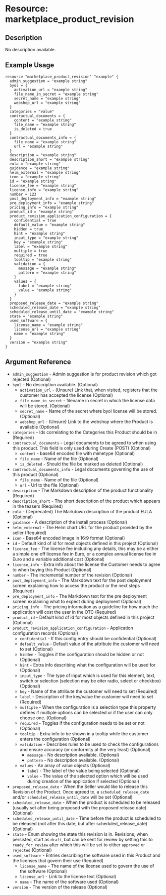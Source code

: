 # Resource: marketplace_product_revision

## Description

No description available.

## Example Usage

```hcl
resource "marketplace_product_revision" "example" {
  admin_suggestion = "example string"
  byol = {
    activation_url = "example string"
    file_name_in_secret = "example string"
    secret_name = "example string"
    webshop_url = "example string"
  }
  categories = "value"
  contractual_documents = {
    content = "example string"
    file_name = "example string"
    is_deleted = true
  }
  contractual_documents_info = {
    file_name = "example string"
    url = "example string"
  }
  description = "example string"
  description_short = "example string"
  eula = "example string"
  guidance = "example string"
  helm_external = "example string"
  icon = "example string"
  id = "example string"
  license_fee = "example string"
  license_info = "example string"
  number = 123
  post_deployment_info = "example string"
  pre_deployment_info = "example string"
  pricing_info = "example string"
  product_id = "example string"
  product_revision_application_configuration = {
    confidential = true
    default_value = "example string"
    hidden = true
    hint = "example string"
    input_type = "example string"
    key = "example string"
    label = "example string"
    multiple = true
    required = true
    tooltip = "example string"
    validation = {
      message = "example string"
      pattern = "example string"
    }
    values = {
      label = "example string"
      value = "example string"
    }
  }
  proposed_release_date = "example string"
  scheduled_release_date = "example string"
  scheduled_release_until_date = "example string"
  state = "example string"
  used_software = {
    license_name = "example string"
    license_url = "example string"
    name = "example string"
  }
  version = "example string"
}
```

## Argument Reference

- `admin_suggestion` - Admin suggestion is for product revision which got rejected
  (Optional)
- `byol` - No description available.
  (Optional)
  - `activation_url` - (Unsure) Link that, when visited, registers that the customer has accepted the license
    (Optional)
  - `file_name_in_secret` - filename in secret in which the license data will be stored.
    (Optional)
  - `secret_name` - Name of the secret where byol license will be stored.
    (Optional)
  - `webshop_url` - (Unsure) Link to the webshop where the Product is available
    (Optional)
- `categories` - Ids correlating to the Categories this Product should be in
  (Required)
- `contractual_documents` - Legal documents to be agreed to when using this product. This field is only used during Create (POST)
  (Optional)
  - `content` - base64 encoded file with mimetype
    (Optional)
  - `file_name` - Name of the file
    (Optional)
  - `is_deleted` - Should the file be marked as deleted
    (Optional)
- `contractual_documents_info` - Legal documents governing the use of this product
  (Optional)
  - `file_name` - Name of the file
    (Optional)
  - `url` - Url to the file
    (Optional)
- `description` - The Markdown description of the product functionality
  (Required)
- `description_short` - The short description of the product which appears in the teasers
  (Required)
- `eula` - (Deprecated) The Markdown description of the product EULA
  (Optional)
- `guidance` - A description of the install process
  (Optional)
- `helm_external` - The Helm chart URL for the product provided by the seller
  (Required)
- `icon` - Base64 encoded image in 16:9 format
  (Optional)
- `id` - Default kind of id for most objects defined in this project
  (Optional)
- `license_fee` - The license fee including any details, this may be a either a simple one off license fee in Euro, or a complex annual license fee in Euro and a variable additional cost
  (Optional)
- `license_info` - Extra info about the license the Customer needs to agree to when buying this Product
  (Optional)
- `number` - The incremental number of the revision
  (Optional)
- `post_deployment_info` - The Markdown text for the post deployment screen explaining how to access the product or the next steps
  (Required)
- `pre_deployment_info` - The Markdown text for the pre deployment screen explaining what to expect during deployment
  (Optional)
- `pricing_info` - The pricing information as a guideline for how much the application will cost the user in the OTC
  (Required)
- `product_id` - Default kind of id for most objects defined in this project
  (Optional)
- `product_revision_application_configuration` - Application configuration records
  (Optional)
  - `confidential` - If this config entry should be confidential
    (Optional)
  - `default_value` - Default value of the attribute the customer will need to set
    (Optional)
  - `hidden` - Toggles if the configuration should be hidden or not
    (Optional)
  - `hint` - Extra info describing what the configuration will be used for
    (Optional)
  - `input_type` - The type of input which is used for this element, text, switch or selection (selection may be eiter radio, select or checkbox)
    (Optional)
  - `key` - Name of the attribute the customer will need to set
    (Required)
  - `label` - Description of the key/value the customer will need to set
    (Required)
  - `multiple` - When the configuration is a selection type this property defines if multiple options can be selected or if the user can only choose one.
    (Optional)
  - `required` - Toggles if the configuration needs to be set or not
    (Optional)
  - `tooltip` - Extra info to be shown in a tooltip while the customer enters the configuration
    (Optional)
  - `validation` - Describes rules to be used to check the configurations and ensure accuracy (or conformity at the very least)
    (Optional)
    - `message` - No description available.
      (Optional)
    - `pattern` - No description available.
      (Optional)
  - `values` - An array of value objects
    (Optional)
    - `label` - The label of the value being selected
      (Optional)
    - `value` - The value of the selected option which will be used during creation of the application if selected
      (Optional)
- `proposed_release_date` - When the Seller would like to release this Revision of the Product. Once agreed to, a `scheduled_release_date` and/or `scheduled_release_until_date` will be set
  (Optional)
- `scheduled_release_date` - When the product is scheduled to be released (usually set after being proposed with the proposed release date)
  (Optional)
- `scheduled_release_until_date` - Time before the product is scheduled to be released (not after this date, but after scheduled_release_date)
  (Optional)
- `state` - Enum showing the state this revision is in. Revisions, when persisted, start as `draft`, but can be sent for review by setting this to `ready_for_review` after which this will be set to either `approved` or `rejected`
  (Optional)
- `used_software` - Entries describing the software used in this Product and the licenses that govern their use
  (Required)
  - `license_name` - The name of the license used to govern the use of the software
    (Optional)
  - `license_url` - Link to the license text
    (Optional)
  - `name` - The name of the software used
    (Optional)
- `version` - The version of the release
  (Optional)
